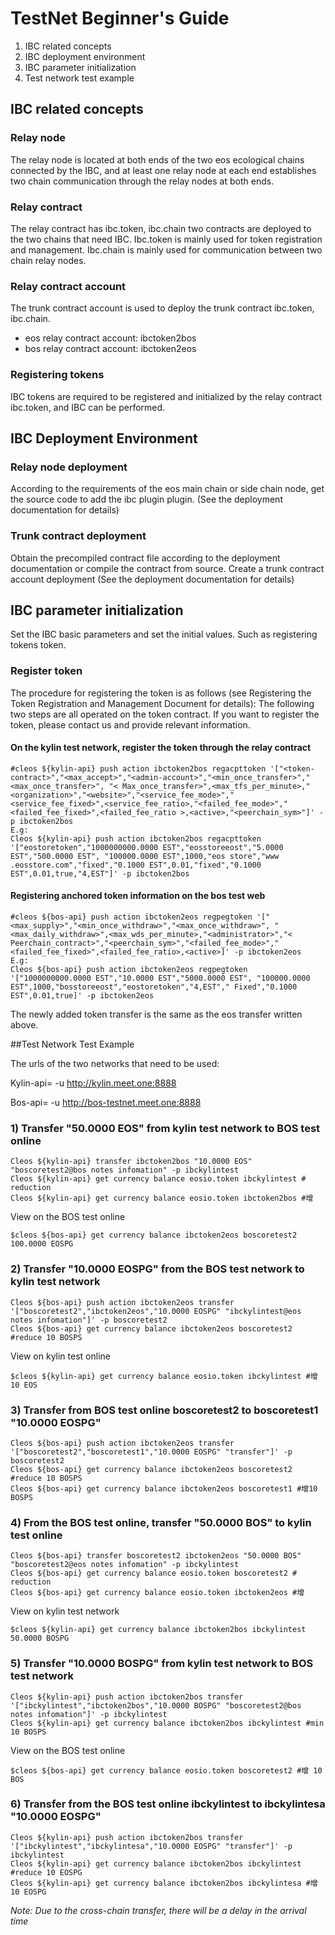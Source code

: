 # TestNet Beginner's Guide
1. IBC related concepts
1. IBC deployment environment
1. IBC parameter initialization
1. Test network test example

## IBC related concepts
### Relay node
The relay node is located at both ends of the two eos ecological chains connected by the IBC, and at least one relay node at each end establishes two chain communication through the relay nodes at both ends.
### Relay contract
The relay contract has ibc.token, ibc.chain two contracts are deployed to the two chains that need IBC.
Ibc.token is mainly used for token registration and management.
Ibc.chain is mainly used for communication between two chain relay nodes.
### Relay contract account
The trunk contract account is used to deploy the trunk contract ibc.token, ibc.chain.
* eos relay contract account: ibctoken2bos
* bos relay contract account: ibctoken2eos
### Registering tokens
IBC tokens are required to be registered and initialized by the relay contract ibc.token, and IBC can be performed.
## IBC Deployment Environment
### Relay node deployment
According to the requirements of the eos main chain or side chain node, get the source code to add the ibc plugin plugin.
(See the deployment documentation for details)
### Trunk contract deployment
Obtain the precompiled contract file according to the deployment documentation or compile the contract from source.
Create a trunk contract account deployment
(See the deployment documentation for details)
## IBC parameter initialization
Set the IBC basic parameters and set the initial values. Such as registering tokens token.
### Register token
The procedure for registering the token is as follows (see Registering the Token Registration and Management Document for details):
The following two steps are all operated on the token contract. If you want to register the token, please contact us and provide relevant information.

#### On the kylin test network, register the token through the relay contract
```
#cleos ${kylin-api} push action ibctoken2bos regacpttoken '["<token-contract>","<max_accept>","<admin-account>","<min_once_transfer>","<max_once_transfer>", "< Max_once_transfer>",<max_tfs_per_minute>,"<organization>","<website>","<service_fee_mode>","<service_fee_fixed>",<service_fee_ratio>,"<failed_fee_mode>","<failed_fee_fixed>",<failed_fee_ratio >,<active>,"<peerchain_sym>"]' -p ibctoken2bos
E.g:
Cleos ${kylin-api} push action ibctoken2bos regacpttoken '["eostoretoken","1000000000.0000 EST","eosstoreeost","5.0000 EST","500.0000 EST", "100000.0000 EST",1000,"eos store","www .eosstore.com","fixed","0.1000 EST",0.01,"fixed","0.1000 EST",0.01,true,"4,EST"]' -p ibctoken2bos
```
#### Registering anchored token information on the bos test web

```
#cleos ${bos-api} push action ibctoken2eos regpegtoken '["<max_supply>","<min_once_withdraw>","<max_once_withdraw>", "<max_daily_withdraw>",<max_wds_per_minute>,"<administrator>","< Peerchain_contract>","<peerchain_sym>","<failed_fee_mode>","<failed_fee_fixed>",<failed_fee_ratio>,<active>]' -p ibctoken2eos
E.g:
Cleos ${bos-api} push action ibctoken2eos regpegtoken '["1000000000.0000 EST","10.0000 EST","5000.0000 EST", "100000.0000 EST",1000,"bosstoreeost","eostoretoken","4,EST"," Fixed","0.1000 EST",0.01,true]' -p ibctoken2eos
```
The newly added token transfer is the same as the eos transfer written above.

##Test Network Test Example

The urls of the two networks that need to be used:

Kylin-api= -u http://kylin.meet.one:8888

Bos-api= -u http://bos-testnet.meet.one:8888

### 1) Transfer "50.0000 EOS" from kylin test network to BOS test online
````
Cleos ${kylin-api} transfer ibctoken2bos "10.0000 EOS" "boscoretest2@bos notes infomation" -p ibckylintest
Cleos ${kylin-api} get currency balance eosio.token ibckylintest # reduction
Cleos ${kylin-api} get currency balance eosio.token ibctoken2bos #增
````
View on the BOS test online
```
$cleos ${bos-api} get currency balance ibctoken2eos boscoretest2
100.0000 EOSPG
```

### 2) Transfer "10.0000 EOSPG" from the BOS test network to kylin test network
````
Cleos ${bos-api} push action ibctoken2eos transfer '["boscoretest2","ibctoken2eos","10.0000 EOSPG" "ibckylintest@eos notes infomation"]' -p boscoretest2
Cleos ${bos-api} get currency balance ibctoken2eos boscoretest2 #reduce 10 BOSPS
````
View on kylin test online
```
$cleos ${kylin-api} get currency balance eosio.token ibckylintest #增 10 EOS
```
### 3) Transfer from BOS test online boscoretest2 to boscoretest1 "10.0000 EOSPG"
````
Cleos ${bos-api} push action ibctoken2eos transfer '["boscoretest2","boscoretest1","10.0000 EOSPG" "transfer"]' -p boscoretest2
Cleos ${bos-api} get currency balance ibctoken2eos boscoretest2 #reduce 10 BOSPS
Cleos ${bos-api} get currency balance ibctoken2eos boscoretest1 #增10 BOSPS
````


### 4) From the BOS test online, transfer "50.0000 BOS" to kylin test online
```
Cleos ${bos-api} transfer boscoretest2 ibctoken2eos "50.0000 BOS" "boscoretest2@eos notes infomation" -p ibckylintest
Cleos ${bos-api} get currency balance eosio.token boscoretest2 # reduction
Cleos ${bos-api} get currency balance eosio.token ibctoken2eos #增
```
View on kylin test network
```
$cleos ${kylin-api} get currency balance ibctoken2bos ibckylintest
50.0000 BOSPG
```

### 5) Transfer "10.0000 BOSPG" from kylin test network to BOS test network
````
Cleos ${kylin-api} push action ibctoken2bos transfer '["ibckylintest","ibctoken2bos","10.0000 BOSPG" "boscoretest2@bos notes infomation"]' -p ibckylintest
Cleos ${kylin-api} get currency balance ibctoken2bos ibckylintest #min 10 BOSPS
````
View on the BOS test online
```
$cleos ${bos-api} get currency balance eosio.token boscoretest2 #增 10 BOS
```

### 6) Transfer from the BOS test online ibckylintest to ibckylintesa "10.0000 EOSPG"
````
Cleos ${kylin-api} push action ibctoken2bos transfer '["ibckylintest","ibckylintesa","10.0000 EOSPG" "transfer"]' -p ibckylintest
Cleos ${kylin-api} get currency balance ibctoken2bos ibckylintest #reduce 10 EOSPG
Cleos ${kylin-api} get currency balance ibctoken2bos ibckylintesa #增10 EOSPG
````

*Note: Due to the cross-chain transfer, there will be a delay in the arrival time*